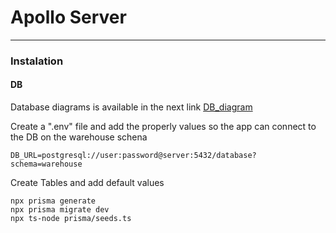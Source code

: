# Apollo Server
------------------
### Instalation
#### DB
Database diagrams is available in the next link [DB_diagram]

Create a ".env" file and add the properly values so the app can connect to the DB on the warehouse schena
```
DB_URL=postgresql://user:password@server:5432/database?schema=warehouse
```
Create Tables and add default values
```
npx prisma generate
npx prisma migrate dev
npx ts-node prisma/seeds.ts
```


[DB_diagram]: <https://dbdiagram.io/d/654506717d8bbd64656f7d4e>